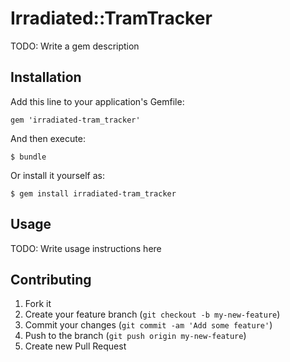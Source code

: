 # Irradiated::TramTracker

TODO: Write a gem description

## Installation

Add this line to your application's Gemfile:

    gem 'irradiated-tram_tracker'

And then execute:

    $ bundle

Or install it yourself as:

    $ gem install irradiated-tram_tracker

## Usage

TODO: Write usage instructions here

## Contributing

1. Fork it
2. Create your feature branch (`git checkout -b my-new-feature`)
3. Commit your changes (`git commit -am 'Add some feature'`)
4. Push to the branch (`git push origin my-new-feature`)
5. Create new Pull Request
